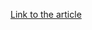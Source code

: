 [Link to the article](https://www.bleepingcomputer.com/news/security/over-70-zero-day-flaws-get-hackers-1-million-at-pwn2own-ireland/)
